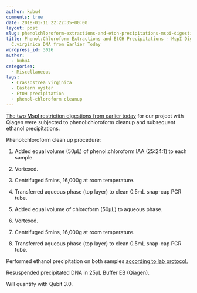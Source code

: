 ```yaml
---
author: kubu4
comments: true
date: 2018-01-11 22:22:35+00:00
layout: post
slug: phenolchloroform-extractions-and-etoh-precipitations-mspi-digestions-of-c-virginica-dna-from-earlier-today
title: Phenol:Chloroform Extractions and EtOH Precipitations - MspI Digestions of
  C.virginica DNA from Earlier Today
wordpress_id: 3026
author:
  - kubu4
categories:
  - Miscellaneous
tags:
  - Crassostrea virginica
  - Eastern oyster
  - EtOH precipitation
  - phenol-chloroform cleanup
---
```


[The two MspI restriction digestions from earlier today](https://robertslab.github.io/sams-notebook/2018-01-11-restriction-di…virginica-gdna.html) for our project with Qiagen were subjected to phenol:chloroform cleanup and subsequent ethanol precipitations.

Phenol:chloroform clean up procedure:





  1. Added equal volume (50μL) of phenol:chloroform:IAA (25:24:1) to each sample.



  2. Vortexed.



  3. Centrifuged 5mins, 16,000g at room temperature.



  4. Transferred aqueous phase (top layer) to clean 0.5mL snap-cap PCR tube.



  5. Added equal volume of chloroform (50μL) to aqueous phase.



  6. Vortexed.



  7. Centrifuged 5mins, 16,000g at room temperature.



  8. Transferred aqueous phase (top layer) to clean 0.5mL snap-cap PCR tube.






Performed ethanol precipitation on both samples [according to lab protocol.](https://github.com/RobertsLab/resources/blob/master/protocols/ethanol_precipitation_DNA.md)

Resuspended precipitated DNA in 25μL Buffer EB (Qiagen).

Will quantify with Qubit 3.0.
